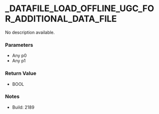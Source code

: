 # _DATAFILE_LOAD_OFFLINE_UGC_FOR_ADDITIONAL_DATA_FILE

No description available.

### Parameters
* Any p0
* Any p1

### Return Value
* BOOL

### Notes
* Build: 2189

